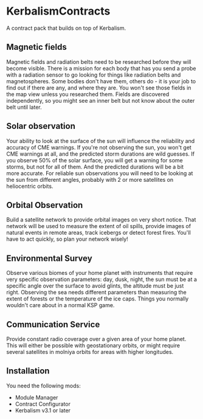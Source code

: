 # KerbalismContracts

A contract pack that builds on top of Kerbalism.

## Magnetic fields

Magnetic fields and radiation belts need to be researched before they will become visible. There is a mission for each body that has you send a probe with a radiation sensor to go looking for things like radiation belts and magnetospheres. Some bodies don't have them, others do - it is your job to find out if there are any, and where they are. You won't see those fields in the map view unless you researched them. Fields are discovered independently, so you might see an inner belt but not know about the outer belt until later.

## Solar observation

Your ability to look at the surface of the sun will influence the reliability and accuracy of CME warnings. If you're not observing the sun, you won't get CME warnings at all, and the predicted storm durations are wild guesses. If you observe 50% of the solar surface, you will get a warning for some storms, but not for all of them. And the predicted durations will be a bit more accurate. For reliable sun observations you will need to be looking at the sun from different angles, probably with 2 or more satellites on heliocentric orbits.

## Orbital Observation

Build a satellite network to provide orbital images on very short notice. That network will be used to measure the extent of oil spills, provide images of natural events in remote areas, track icebergs or detect forest fires. You'll have to act quickly, so plan your network wisely!

## Environmental Survey

Observe various biomes of your home planet with instruments that require very specific observation parameters: day, dusk, night, the sun must be at a specific angle over the surface to avoid glints, the altitude must be just right. Observing the sea needs different parameters than measuring the extent of forests or the temperature of the ice caps. Things you normally wouldn't care about in a normal KSP game.

## Communication Service

Provide constant radio coverage over a given area of your home planet. This will either be possible with geostationary orbits, or might require several satellites in molniya orbits for areas with higher longitudes. 

## Installation

You need the following mods:

* Module Manager
* Contract Configurator
* Kerbalism v3.1 or later
